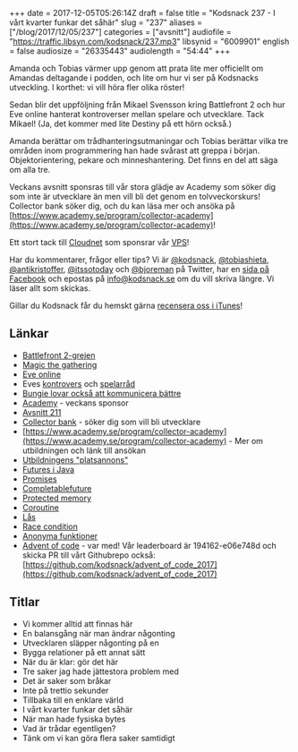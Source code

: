 +++
date = 2017-12-05T05:26:14Z
draft = false
title = "Kodsnack 237 - I vårt kvarter funkar det såhär"
slug = "237"
aliases = ["/blog/2017/12/05/237"]
categories = ["avsnitt"]
audiofile = "https://traffic.libsyn.com/kodsnack/237.mp3"
libsynid = "6009901"
english = false
audiosize = "26335443"
audiolength = "54:44"
+++

Amanda och Tobias värmer upp genom att prata lite mer officiellt om Amandas deltagande i podden, och lite om hur vi ser på Kodsnacks utveckling. I korthet: vi vill höra fler olika röster!

Sedan blir det uppföljning från Mikael Svensson kring Battlefront 2 och hur Eve online hanterat kontroverser mellan spelare och utvecklare. Tack Mikael! (Ja, det kommer med lite Destiny på ett hörn också.)

Amanda berättar om trådhanteringsutmaningar och Tobias berättar vilka tre områden inom programmering han hade svårast att greppa i början. Objektorientering, pekare och minneshantering. Det finns en del att säga om alla tre.

Veckans avsnitt sponsras till vår stora glädje av Academy som söker dig som inte är utvecklare än men vill bli det genom en tolvveckorskurs! Collector bank söker dig, och du kan läsa mer och ansöka på [https://www.academy.se/program/collector-academy](https://www.academy.se/program/collector-academy)!

Ett stort tack till [Cloudnet](http://www.cloudnet.se) som sponsrar vår [VPS](http://en.wikipedia.org/wiki/Virtual_private_server)!

Har du kommentarer, frågor eller tips? Vi är [@kodsnack](https://www.twitter.com/kodsnack), [@tobiashieta](https://www.twitter.com/tobiashieta), [@antikristoffer](https://www.twitter.com/antikristoffer), [@itssotoday](https://twitter.com/itssotoday) och [@bjoreman](https://www.twitter.com/bjoreman) på Twitter, har en [sida på Facebook](https://www.facebook.com/kodsnack) och epostas på [info@kodsnack.se](mailto:info@kodsnack.se) om du vill skriva längre. Vi läser allt som skickas.

Gillar du Kodsnack får du hemskt gärna [recensera oss i iTunes](http://itunes.apple.com/se/podcast/kodsnack/id561631498?l=en)!

## Länkar ##
* [Battlefront 2-grejen](https://www.polygon.com/2017/11/17/16670758/star-wars-battlefront-2-issues-disney-ea)
* [Magic the gathering](https://en.wikipedia.org/wiki/Magic:_The_Gathering)
* [Eve online](https://en.wikipedia.org/wiki/Eve_Online)
* Eves [kontrovers](http://www.pcgamer.com/eve-online-players-protest-against-monocle-pricesmicrotransactions-lasers-involved/) och [spelarråd](https://community.eveonline.com/community/csm/)
* [Bungie lovar också att kommunicera bättre](https://www.bungie.net/en/Explore/Detail/News/46504)
* [Academy](https://www.academy.se/) - veckans sponsor
* [Avsnitt 211](https://kodsnack.se/211/)
* [Collector bank](https://www.collector.se/) - söker dig som vill bli utvecklare
* [https://www.academy.se/program/collector-academy](https://www.academy.se/program/collector-academy) - Mer om utbildningen och länk till ansökan
* [Utbildningens "platsannons"](https://www.academicwork.se/annons/collector-academy-vi-soker-it-talanger-som-vill-kickstarta-sin-karriar-som-systemutvecklare/14995480)
* [Futures i Java](http://www.baeldung.com/java-future)
* [Promises](https://en.wikipedia.org/wiki/Futures_and_promises)
* [Completablefuture](http://www.nurkiewicz.com/2013/05/java-8-definitive-guide-to.html)
* [Protected memory](https://en.wikipedia.org/wiki/Memory_protection)
* [Coroutine](https://en.wikipedia.org/wiki/Coroutine)
* [Lås](https://en.wikipedia.org/wiki/Lock_%28computer_science%29)
* [Race condition](https://en.wikipedia.org/wiki/Race_condition)
* [Anonyma funktioner](https://en.wikipedia.org/wiki/Anonymous_function)
* [Advent of code](http://adventofcode.com) - var med! Vår leaderboard är 194162-e06e748d och skicka PR till vårt Githubrepo också: [https://github.com/kodsnack/advent_of_code_2017](https://github.com/kodsnack/advent_of_code_2017)

## Titlar ##
* Vi kommer alltid att finnas här
* En balansgång när man ändrar någonting
* Utvecklaren släpper någonting på en
* Bygga relationer på ett annat sätt
* När du är klar: gör det här
* Tre saker jag hade jättestora problem med
* Det är saker som bråkar
* Inte på trettio sekunder
* Tillbaka till en enklare värld
* I vårt kvarter funkar det såhär
* När man hade fysiska bytes
* Vad är trådar egentligen?
* Tänk om vi kan göra flera saker samtidigt